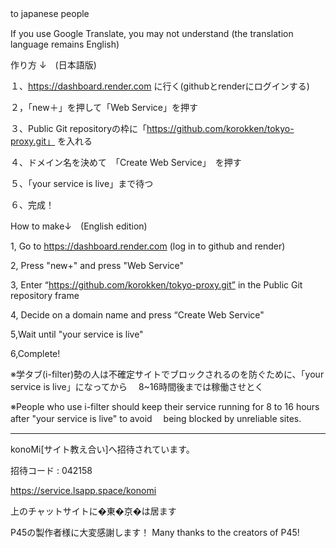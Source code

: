 to japanese people　

If you use Google Translate, you may not understand (the translation language remains English)

作り方 ↓　(日本語版)

１、https://dashboard.render.com
に行く(githubとrenderにログインする)

２，「new＋」を押して「Web Service」を押す

３、Public Git repositoryの枠に「https://github.com/korokken/tokyo-proxy.git」
を入れる

４、ドメイン名を決めて　「Create Web Service」　を押す

５、「your service is live」まで待つ

６、完成！

 How to make↓　(English edition)

1, Go to https://dashboard.render.com
(log in to github and render)

2, Press "new+" and press "Web Service"

3, Enter “https://github.com/korokken/tokyo-proxy.git” in the Public Git repository frame

4, Decide on a domain name and press “Create Web Service"

5,Wait until "your service is live"

6,Complete!

※学タブ(i-filter)勢の人は不確定サイトでブロックされるのを防ぐために、「your service is live」になってから
　8~16時間後までは稼働させとく

 ※People who use i-filter should keep their service running for 8 to 16 hours after "your service is live" to avoid 
 　being blocked by unreliable sites.

--------------------------------------------------------------

konoMi[サイト教え合い]へ招待されています。

招待コード : 042158

https://service.lsapp.space/konomi

上のチャットサイトに�東�京�は居ます

P45の製作者様に大変感謝します！
Many thanks to the creators of P45!

